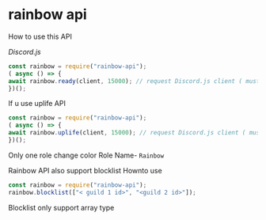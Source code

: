 # rainbow api

How to use this API

*Discord.js*
```js
const rainbow = require("rainbow-api");
( async () => {
await rainbow.ready(client, 15000); // request Discord.js client ( must be discord.js version run v12) 
})();
```

If u use uplife API
```js
const rainbow = require("rainbow-api");
( async () => {
await rainbow.uplife(client, 15000); // request Discord.js client ( must be discord.js version run v12) 
})();
```

Only one role change color 
Role Name- `Rainbow`


Rainbow API also support blocklist
Hownto use
```js
const rainbow = require("rainbow-api");
rainbow.blocklist(["< guild 1 id>", "<guild 2 id>"]);
```

Blocklist only support array type
